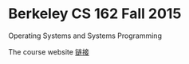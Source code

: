 # Berkeley CS 162 Fall 2015

Operating Systems and Systems Programming

The course website [链接](https://cs162.eecs.berkeley.edu/)
